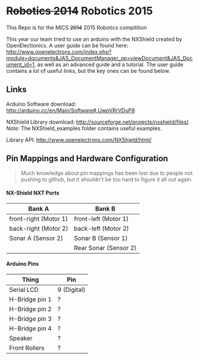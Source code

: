 ~~Robotics 2014~~ Robotics 2015
============

This Repo is for the MICS ~~2014~~ 2015 Robotics compitition

This year our team tried to use an arduino with the NXShield created by OpenElectionics.
A user guide can be found here: http://www.openelectrons.com/index.php?module=documents&JAS_DocumentManager_op=viewDocument&JAS_Document_id=1, as well as an advanced guide and a tutorial.
The user guide contains a lot of useful links, but the key ones can be found below.

## Links

Arduino Software download: http://arduino.cc/en/Main/Software#.UwpVRrVDuP8

NXShield Library download: http://sourceforge.net/projects/nxshield/files/. _Note:_ The NXShield_examples folder contains useful examples.

Library API: http://www.openelectrons.com/NXShield/html/

## Pin Mappings and Hardware Configuration

> Much knowledge about pin mappings has been lost due to people not pushing to github, but it shouldn't be
too hard to figure it all out again.

#### NX-Shield NXT Ports
|Bank A         |Bank B          |
| ------------- | -------------- |
|front-right (Motor 1)| front-left (Motor 1) |
|back-right (Motor 2) | back-left (Motor 2)  |
|Sonar A (Sensor 2)   | Sonar B (Sensor 1)   |
|                     | Rear Sonar (Sensor 2)|

#### Arduino Pins
|Thing          |Pin             |
|---------------|----------------|
|Serial LCD     |9 (Digital)     |
|H-Bridge pin 1 | ?              |
|H-Bridge pin 2 | ?              |
|H-Bridge pin 3 | ?              |
|H-Bridge pin 4 | ?              |
|Speaker        | ?              |
|Front Rollers  | ?              |



